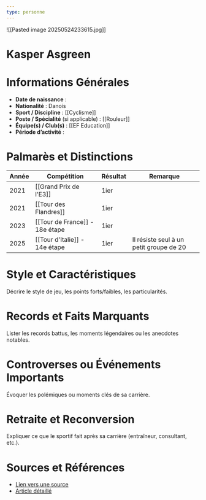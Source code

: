 ```yaml
---
type: personne
---
```

![[Pasted image 20250524233615.jpg]]
# Kasper Asgreen

# Informations Générales
- **Date de naissance** :  
- **Nationalité** :  Danois
- **Sport / Discipline** :  [[Cyclisme]]
- **Poste / Spécialité** (si applicable) : [[Rouleur]]
- **Équipe(s) / Club(s)** :  [[EF Education]]
- **Période d’activité** :  

# Palmarès et Distinctions
| Année | Compétition                    | Résultat | Remarque                                |
| ----- | ------------------------------ | -------- | --------------------------------------- |
| 2021  | [[Grand Prix de l'E3]]         | 1ier     |                                         |
| 2021  | [[Tour des Flandres]]          | 1ier     |                                         |
| 2023  | [[Tour de France]] - 18e étape | 1ier     |                                         |
| 2025  | [[Tour d'Italie]] - 14e étape  | 1ier     | Il résiste seul à un petit groupe de 20 |

# Style et Caractéristiques
Décrire le style de jeu, les points forts/faibles, les particularités.

# Records et Faits Marquants
Lister les records battus, les moments légendaires ou les anecdotes notables.

# Controverses ou Événements Importants
Évoquer les polémiques ou moments clés de sa carrière.

# Retraite et Reconversion
Expliquer ce que le sportif fait après sa carrière (entraîneur, consultant, etc.).

# Sources et Références
- [Lien vers une source](#)
- [Article détaillé](#)
